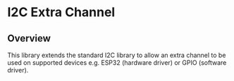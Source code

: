 # I2C Extra Channel


## Overview

This library extends the standard I2C library to allow an extra channel to be used on
supported devices e.g. ESP32 (hardware driver) or GPIO (software driver).
